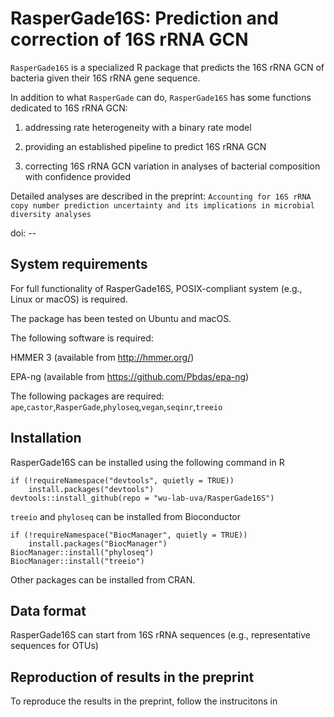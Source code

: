 # RasperGade16S: Prediction and correction of 16S rRNA GCN
`RasperGade16S` is a specialized R package that predicts the 16S rRNA GCN of bacteria given their 16S rRNA gene sequence.

In addition to what `RasperGade` can do, `RasperGade16S` has some functions dedicated to 16S rRNA GCN:

1. addressing rate heterogeneity with a binary rate model

2. providing an established pipeline to predict 16S rRNA GCN 

3. correcting 16S rRNA GCN variation in analyses of bacterial composition with confidence provided

Detailed analyses are described in the preprint: `Accounting for 16S rRNA copy number prediction uncertainty and its implications in microbial diversity analyses`

doi: --

## System requirements
For full functionality of RasperGade16S, POSIX-compliant system (e.g., Linux or macOS) is required.

The package has been tested on Ubuntu and macOS.

The following software is required:

HMMER 3 (available from http://hmmer.org/)

EPA-ng (available from  https://github.com/Pbdas/epa-ng)

The following packages are required:
`ape`,`castor`,`RasperGade`,`phyloseq`,`vegan`,`seqinr`,`treeio`

## Installation
RasperGade16S can be installed using the following command in R
```
if (!requireNamespace("devtools", quietly = TRUE))
    install.packages("devtools")
devtools::install_github(repo = "wu-lab-uva/RasperGade16S")
```
`treeio` and `phyloseq` can be installed from Bioconductor
```
if (!requireNamespace("BiocManager", quietly = TRUE))
    install.packages("BiocManager")
BiocManager::install("phyloseq")
BiocManager::install("treeio")
```
Other packages can be installed from CRAN.
## Data format
RasperGade16S can start from 16S rRNA sequences (e.g., representative sequences for OTUs)
## Reproduction of results in the preprint
To reproduce the results in the preprint, follow the instrucitons in
